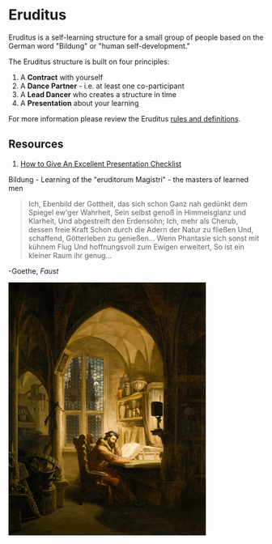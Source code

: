 # Eruditus

Eruditus is a self-learning structure for a small group of people based on the German word "Bildung" or "human self-development."

The Eruditus structure is built on four principles:

1. A **Contract** with yourself
2. A **Dance Partner** - i.e. at least one co-participant
3. A **Lead Dancer** who creates a structure in time
4. A **Presentation** about your learning

For more information please review the Eruditus [rules and definitions](rules_and_definitions.md).

## Resources
1. [How to Give An Excellent Presentation Checklist](https://docs.google.com/document/d/1sbnZReCfE3PIysvnFbHjN36D3eLfuZcHb9BF--Xchk4/edit?usp=sharing)

Bildung - Learning of the "eruditorum Magistri" - the masters of learned men

>Ich, Ebenbild der Gottheit, das sich schon
>Ganz nah gedünkt dem Spiegel ew'ger Wahrheit,
>Sein selbst genoß in Himmelsglanz und Klarheit,
>Und abgestreift den Erdensohn;
>Ich, mehr als Cherub, dessen freie Kraft
>Schon durch die Adern der Natur zu fließen
>Und, schaffend, Götterleben zu genießen...
>Wenn Phantasie sich sonst mit kühnem Flug
>Und hoffnungsvoll zum Ewigen erweitert,
>So ist ein kleiner Raum ihr genug...

-Goethe, _Faust_

![Faust im Studierzimmer!](https://github.com/Henryvw/eruditus/blob/master/images/georg_friedrich.jpg?raw=true "Faust!")
